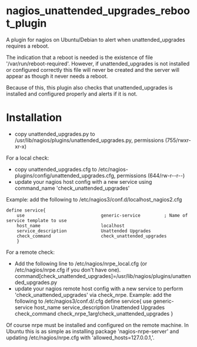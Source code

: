 nagios_unattended_upgrades_reboot_plugin
========================================

A plugin for nagios on Ubuntu/Debian to alert when unattended_upgrades requires a reboot.


The indication that a reboot is needed is the existence of file '/var/run/reboot-required'.
However, if unattended_upgrades is not installed or configured correctly this file will never
be created and the server will appear as though it never needs a reboot.

Because of this, this plugin also checks that unattended_upgrades is installed and configured
properly and alerts if it is not.


Installation
============
* copy unattended_upgrades.py to /usr/lib/nagios/plugins/unattended_upgrades.py, permissions (755/rwxr-xr-x)

For a local check:
* copy unattended_upgrades.cfg to /etc/nagios-plugins/config/unattended_upgrades.cfg, permissions (644/rw-r--r--)
* update your nagios host config with a new service using command_name 'check_unattended_upgrades'

Example: add the following to /etc/nagios3/conf.d/localhost_nagios2.cfg

    define service{
        use                             generic-service         ; Name of service template to use
        host_name                       localhost
        service_description             Unattended Upgrades
        check_command                   check_unattended_upgrades
        }

For a remote check:
* Add the following line to /etc/nagios/nrpe_local.cfg (or /etc/nagios/nrpe.cfg if you don't have one).
    command[check_unattended_upgrades]=/usr/lib/nagios/plugins/unattended_upgrades.py
* update your nagios remote host config with a new service to perform 'check_unattended_upgrades' via check_nrpe.
Example: add the following to /etc/nagios3/conf.d/<my remote host>.cfg
    define service{
        use				generic-service
	host_name			<my remote host>
	service_description		Unattended Upgrades
	check_command			check_nrpe_1arg!check_unattended_upgrades
	}

Of course nrpe must be installed and configured on the remote machine.  In Ubuntu this is as simple as
installing package 'nagios-nrpe-server' and updating /etc/nagios/nrpe.cfg with 'allowed_hosts=127.0.0.1,<my nagios server ip>'.

